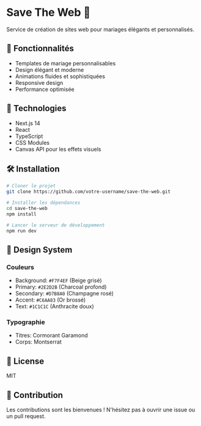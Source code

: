 # Save The Web 💍

Service de création de sites web pour mariages élégants et personnalisés.

## 🌟 Fonctionnalités

- Templates de mariage personnalisables
- Design élégant et moderne
- Animations fluides et sophistiquées
- Responsive design
- Performance optimisée

## 🚀 Technologies

- Next.js 14
- React
- TypeScript
- CSS Modules
- Canvas API pour les effets visuels

## 🛠 Installation

```bash
# Cloner le projet
git clone https://github.com/votre-username/save-the-web.git

# Installer les dépendances
cd save-the-web
npm install

# Lancer le serveur de développement
npm run dev
```

## 🎨 Design System

### Couleurs
- Background: `#F7F4EF` (Beige grisé)
- Primary: `#2E2D2B` (Charcoal profond)
- Secondary: `#D7B8A0` (Champagne rosé)
- Accent: `#C6AA83` (Or brossé)
- Text: `#1C1C1C` (Anthracite doux)

### Typographie
- Titres: Cormorant Garamond
- Corps: Montserrat

## 📝 License

MIT

## 🤝 Contribution

Les contributions sont les bienvenues ! N'hésitez pas à ouvrir une issue ou un pull request.
